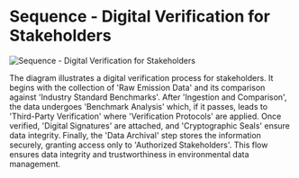 # Sequence - Digital Verification for Stakeholders

![Sequence - Digital Verification for Stakeholders](file-szIUYkisHcfiR6007LW8UVs2)

The diagram illustrates a digital verification process for stakeholders. It begins with the collection of 'Raw Emission Data' and its comparison against 'Industry Standard Benchmarks'. After 'Ingestion and Comparison', the data undergoes 'Benchmark Analysis' which, if it passes, leads to 'Third-Party Verification' where 'Verification Protocols' are applied. Once verified, 'Digital Signatures' are attached, and 'Cryptographic Seals' ensure data integrity. Finally, the 'Data Archival' step stores the information securely, granting access only to 'Authorized Stakeholders'. This flow ensures data integrity and trustworthiness in environmental data management.
